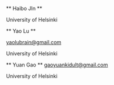 ** Haibo JIn **

University of Helsinki

** Yao Lu **

yaolubrain@gmail.com

University of Helsinki

** Yuan Gao **
gaoyuankidult@gmail.com

University of Helsinki


